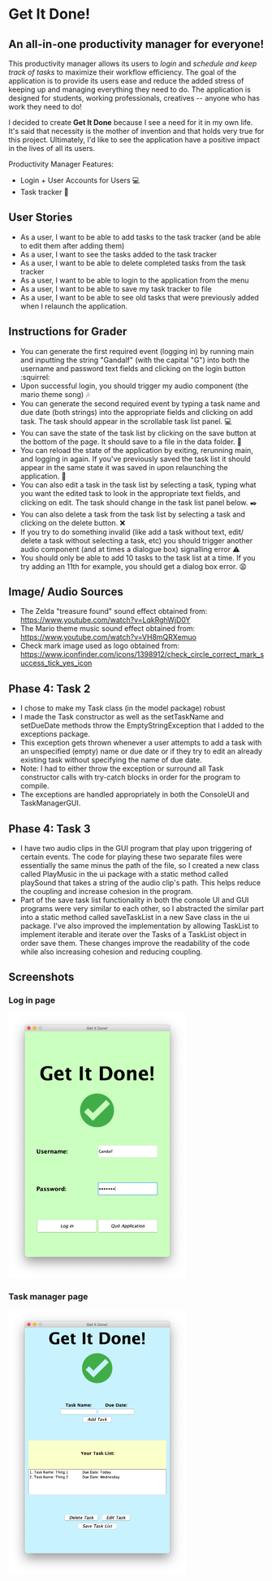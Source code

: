 # Get It Done!

## An all-in-one productivity manager for everyone!

This productivity manager allows its users to *login* and *schedule and keep track of tasks* to maximize their workflow efficiency. 
The goal of the application is to provide its users ease and reduce the added stress 
of keeping up and managing everything they need to do. The application is designed for 
students, working professionals, creatives -- anyone who has work they need to do! <br>

I decided to create **Get It Done** because I see a need for it in my own life. It's said 
that necessity is the mother of invention and that holds very true for this project. Ultimately, I'd like to 
see the application have a positive impact in the lives of all its users.

Productivity Manager Features:
- Login + User Accounts for Users :computer:
- Task tracker :memo:

## User Stories

- As a user, I want to be able to add tasks to the task tracker (and be able to edit them after adding them)
- As a user, I want to see the tasks added to the task tracker
- As a user, I want to be able to delete completed tasks from the task tracker
- As a user, I want to be able to login to the application from the menu
- As a user, I want to be able to save my task tracker to file
- As a user, I want to be able to see old tasks that were previously added when I relaunch the application.

## Instructions for Grader
- You can generate the first required event (logging in) by running main and inputting the string "Gandalf"  (with the capital "G") into both the username and password text fields and clicking on the login button :squirrel:
- Upon successful login, you should trigger my audio component (the mario theme song) :notes:
- You can generate the second required event by typing a task name and due date (both strings) into the appropriate fields and clicking on add task. The task should appear in the scrollable task list panel. :computer:	
- You can save the state of the task list by clicking on the save button at the bottom of the page. It should save to a file in the data folder. :floppy_disk:
- You can reload the state of the application by exiting, rerunning main, and logging in again. If you've previously saved the task list it should appear in the same state it was saved in upon relaunching the application. :file_folder:
- You can also edit a task in the task list by selecting a task, typing what you want the edited task to look in the appropriate text fields, and clicking on edit. The task should change in the task list panel below. :black_nib:
- You can also delete a task from the task list by selecting a task and clicking on the delete button. :x:
- If you try to do something invalid (like add a task without text, edit/ delete a task without selecting a task, etc) you should trigger another audio component (and at times a dialogue box) signalling error :warning: 
- You should only be able to add 10 tasks to the task list at a time. If you try adding an 11th for example, you should get a dialog box error. :weary:

## Image/ Audio Sources
- The Zelda "treasure found" sound effect obtained from: https://www.youtube.com/watch?v=LqkRghWjD0Y
- The Mario theme music sound effect obtained from: https://www.youtube.com/watch?v=VH8mQRXemuo
- Check mark image used as logo obtained from: https://www.iconfinder.com/icons/1398912/check_circle_correct_mark_success_tick_yes_icon

## Phase 4: Task 2
- I chose to make my Task class (in the model package) robust 
- I made the Task constructor as well as the setTaskName and setDueDate methods throw the EmptyStringException that I added to the exceptions package. 
- This exception gets thrown whenever a user attempts to add a task with an unspecified (empty) name or due date or if they try to edit an already existing task without specifying the name of due date.
- Note: I had to either throw the exception or surround all Task constructor calls with try-catch blocks in order for the program to compile.
- The exceptions are handled appropriately in both the ConsoleUI and TaskManagerGUI.

## Phase 4: Task 3
- I have two audio clips in the GUI program that play upon triggering of certain events. The code for playing these two separate files were essentially the same minus the path of the file, so I created a new class called PlayMusic in the ui package with a static method called playSound that takes a string of the audio clip's path. This helps reduce the coupling and increase cohesion in the program.
- Part of the save task list functionality in both the console UI and GUI programs were very similar to each other, so I abstracted the similar part into a static method called saveTaskList in a new Save class in the ui package. I've also improved the implementation by allowing TaskList to implement iterable and iterate over the Tasks of a TaskList object in order save them. These changes improve the readability of the code while also increasing cohesion and reducing coupling.

## Screenshots

### Log in page

<img src = "screenshots/img_1.png" width = 350>

### Task manager page

<img src = "screenshots/img_2.png" width = 350>